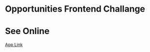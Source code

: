 # Opportunities Frontend Challange

# See Online
[App Link](https://opportunities-challange.netlify.app/)

